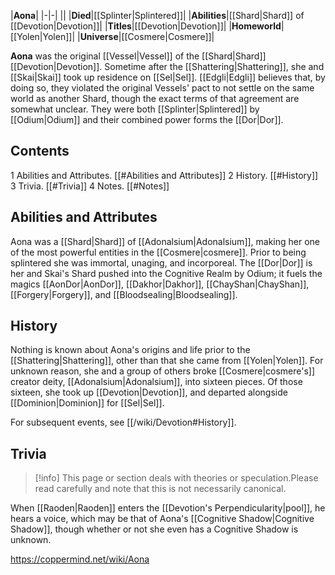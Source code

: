 |**Aona**|
|-|-|
||
|**Died**|[[Splinter\|Splintered]]|
|**Abilities**|[[Shard\|Shard]] of [[Devotion\|Devotion]]|
|**Titles**|[[Devotion\|Devotion]]|
|**Homeworld**|[[Yolen\|Yolen]]|
|**Universe**|[[Cosmere\|Cosmere]]|

**Aona** was the original [[Vessel\|Vessel]] of the [[Shard\|Shard]] [[Devotion\|Devotion]]. Sometime after the [[Shattering\|Shattering]], she and [[Skai\|Skai]] took up residence on [[Sel\|Sel]]. [[Edgli\|Edgli]] believes that, by doing so, they violated the original Vessels' pact to not settle on the same world as another Shard, though the exact terms of that agreement are somewhat unclear. They were both [[Splinter\|Splintered]] by [[Odium\|Odium]] and their combined power forms the [[Dor\|Dor]]. 

## Contents

1 Abilities and Attributes. [[#Abilities and Attributes]] 
2 History. [[#History]] 
3 Trivia. [[#Trivia]] 
4 Notes. [[#Notes]] 


## Abilities and Attributes
Aona was a [[Shard\|Shard]] of [[Adonalsium\|Adonalsium]], making her one of the most powerful entities in the [[Cosmere\|cosmere]]. Prior to being splintered she was immortal, unaging, and incorporeal. The [[Dor\|Dor]] is her and Skai's Shard pushed into the Cognitive Realm by Odium; it fuels the magics [[AonDor\|AonDor]], [[Dakhor\|Dakhor]], [[ChayShan\|ChayShan]], [[Forgery\|Forgery]], and [[Bloodsealing\|Bloodsealing]].

## History
Nothing is known about Aona's origins and life prior to the [[Shattering\|Shattering]], other than that she came from [[Yolen\|Yolen]]. For unknown reason, she and a group of others broke [[Cosmere\|cosmere's]] creator deity, [[Adonalsium\|Adonalsium]], into sixteen pieces. Of those sixteen, she took up [[Devotion\|Devotion]], and departed alongside [[Dominion\|Dominion]] for [[Sel\|Sel]].

For subsequent events, see [[/wiki/Devotion#History]].
## Trivia
> [!info] This page or section deals with theories or speculation.Please read carefully and note that this is not necessarily canonical.

When [[Raoden\|Raoden]] enters the [[Devotion's Perpendicularity\|pool]], he hears a voice, which may be that of Aona's [[Cognitive Shadow\|Cognitive Shadow]], though whether or not she even has a Cognitive Shadow is unknown.



https://coppermind.net/wiki/Aona